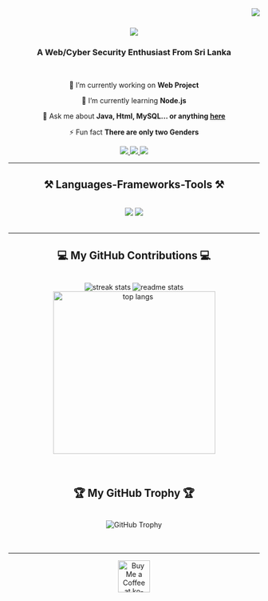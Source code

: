 <img align="right" src="https://visitor-badge.laobi.icu/badge?page_id=sanujayasas.sanujayasas" />

<h1 align="center">
    <img src="https://readme-typing-svg.herokuapp.com/?font=Righteous&size=35&center=true&vCenter=true&width=500&height=70&duration=4000&lines=Hi+There!+👋;+I'm+Sanuja+Yasas!;" />
</h1>

<h3 align="center">A Web/Cyber Security Enthusiast From Sri Lanka </h3>

<br/>

<div align="center">
 
 🔭 I’m currently working on **Web Project**
 
 🌱 I’m currently learning **Node.js**

💬 Ask me about **Java, Html, MySQL... or anything [here](https://github.com/sanujayasas/sanujayasas/issues)**

⚡ Fun fact **There are only two Genders**

</div>
 
<div align="center"> 
  <a href="mailto:sanujayasas08@gmail.com">
    <img src="https://img.shields.io/badge/Gmail-333333?style=for-the-badge&logo=gmail&logoColor=red" />
  </a>
  <a href="https://linkedin.com/in/" target="_blank">
    <img src="https://img.shields.io/badge/LinkedIn-0077B5?style=for-the-badge&logo=linkedin&logoColor=white" target="_blank" />
  </a>
  <a href="https://sanujayasas.github.io" target="_blank">
     <img src="https://img.shields.io/badge/Portfolio-FF5722?style=for-the-badge&logo=todoist&logoColor=white" target="_blank" />
  </a>
</div>

<hr/>

<h2 align="center">⚒️ Languages-Frameworks-Tools ⚒️</h2>
<br/>
<div align="center">
    <img src="https://skillicons.dev/icons?i=react,bootstrap,mui,html,css,vscode,github,figma,tailwind,git,r" />
    <img src="https://skillicons.dev/icons?i=nodejs,python,javascript,typescript,express,firebase,mongodb,c,java,nextjs,mysql,flask" /><br>
</div>

<br/>
<hr/>

<div align="center">
  <h2>💻 My GitHub Contributions 💻</h2>
  <br>
  <img src="https://github-readme-streak-stats.herokuapp.com/?user=sanujayasas&count_private=true&theme=react&border_radius=10" alt="streak stats" />
  <img src="https://github-readme-stats.vercel.app/api?username=sanujayasas&count_private=true&show_icons=true&theme=react&rank_icon=github&border_radius=10" alt="readme stats" />
  <br>
  <img width=325 align="center" src="https://github-readme-stats.vercel.app/api/top-langs/?username=sanujayasas&hide=HTML&langs_count=8&layout=compact&theme=react&border_radius=10&size_weight=0.5&count_weight=0.5&exclude_repo=github-readme-stats" alt="top langs" />
  <br/><br/><br/>
</div>

<div align="center">
  <h2>🏆 My GitHub Trophy 🏆</h2>
  <br>
  <img src="https://github-profile-trophy.vercel.app/?username=sanujayasas&theme=onedark&no-frame=true" alt="GitHub Trophy" />
  <br/><br/><br/>
</div>

<hr/>

<div align="center">
<a href="https://ko-fi.com/yazs518002" target="_blank"><img height="64" style="border:0px;height:64px;" src="https://storage.ko-fi.com/cdn/kofi1.png?v=3" border="0" alt="Buy Me a Coffee at ko-fi.com" /></a>
</div>

<br/>



